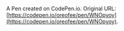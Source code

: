# 

A Pen created on CodePen.io. Original URL: [https://codepen.io/oreofee/pen/WNOpyoy](https://codepen.io/oreofee/pen/WNOpyoy).


